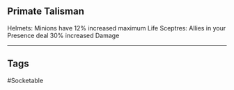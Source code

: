 ## Primate Talisman
Helmets: Minions have 12% increased maximum Life
Sceptres: Allies in your Presence deal 30% increased Damage

---
## Tags
#Socketable
